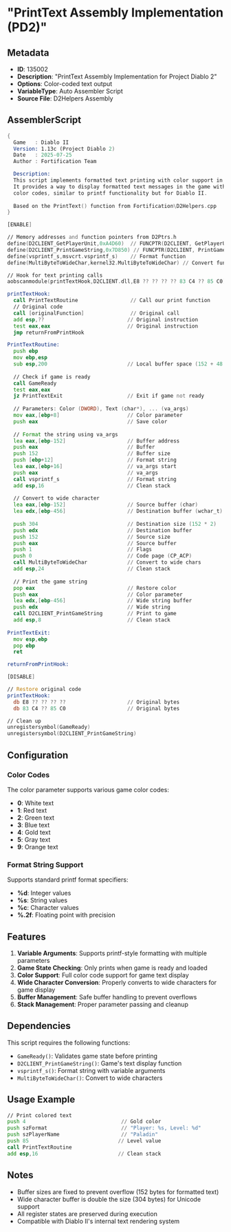 # "PrintText Assembly Implementation (PD2)"

## Metadata
- **ID**: 135002
- **Description**: "PrintText Assembly Implementation for Project Diablo 2"
- **Options**: Color-coded text output
- **VariableType**: Auto Assembler Script
- **Source File**: D2Helpers Assembly

## AssemblerScript

```asm
{ 
  Game   : Diablo II
  Version: 1.13c (Project Diablo 2)
  Date   : 2025-07-25
  Author : Fortification Team

  Description:
  This script implements formatted text printing with color support in assembly.
  It provides a way to display formatted text messages in the game with various
  color codes, similar to printf functionality but for Diablo II.
  
  Based on the PrintText() function from Fortification\D2Helpers.cpp
}

[ENABLE]

// Memory addresses and function pointers from D2Ptrs.h
define(D2CLIENT_GetPlayerUnit,0xA4D60)  // FUNCPTR(D2CLIENT, GetPlayerUnit, UnitAny* __stdcall,(),0xA4D60)
define(D2CLIENT_PrintGameString,0x7D850) // FUNCPTR(D2CLIENT, PrintGameString, void __stdcall, (wchar_t *wMessage, int nColor), 0x7D850)
define(vsprintf_s,msvcrt.vsprintf_s)    // Format function
define(MultiByteToWideChar,kernel32.MultiByteToWideChar) // Convert function

// Hook for text printing calls
aobscanmodule(printTextHook,D2CLIENT.dll,E8 ?? ?? ?? ?? 83 C4 ?? 85 C0)

printTextHook:
  call PrintTextRoutine                 // Call our print function
  // Original code
  call [originalFunction]               // Original call
  add esp,??                           // Original instruction
  test eax,eax                         // Original instruction
  jmp returnFromPrintHook

PrintTextRoutine:
  push ebp
  mov ebp,esp
  sub esp,200                          // Local buffer space (152 + 48 for wide buffer)
  
  // Check if game is ready
  call GameReady
  test eax,eax
  jz PrintTextExit                     // Exit if game not ready
  
  // Parameters: Color (DWORD), Text (char*), ... (va_args)
  mov eax,[ebp+8]                      // Color parameter
  push eax                             // Save color
  
  // Format the string using va_args
  lea eax,[ebp-152]                    // Buffer address
  push eax                             // Buffer
  push 152                             // Buffer size
  push [ebp+12]                        // Format string
  lea eax,[ebp+16]                     // va_args start
  push eax                             // va_args
  call vsprintf_s                      // Format string
  add esp,16                           // Clean stack
  
  // Convert to wide character
  lea eax,[ebp-152]                    // Source buffer (char)
  lea edx,[ebp-456]                    // Destination buffer (wchar_t)
  
  push 304                             // Destination size (152 * 2)
  push edx                             // Destination buffer
  push 152                             // Source size
  push eax                             // Source buffer  
  push 1                               // Flags
  push 0                               // Code page (CP_ACP)
  call MultiByteToWideChar             // Convert to wide chars
  add esp,24                           // Clean stack
  
  // Print the game string
  pop eax                              // Restore color
  push eax                             // Color parameter
  lea edx,[ebp-456]                    // Wide string buffer
  push edx                             // Wide string
  call D2CLIENT_PrintGameString        // Print to game
  add esp,8                            // Clean stack
  
PrintTextExit:
  mov esp,ebp
  pop ebp
  ret

returnFromPrintHook:

[DISABLE]

// Restore original code
printTextHook:
  db E8 ?? ?? ?? ??                    // Original bytes
  db 83 C4 ?? 85 C0                    // Original bytes

// Clean up
unregistersymbol(GameReady)
unregistersymbol(D2CLIENT_PrintGameString)
```

## Configuration

### Color Codes
The color parameter supports various game color codes:
- **0**: White text
- **1**: Red text  
- **2**: Green text
- **3**: Blue text
- **4**: Gold text
- **5**: Gray text
- **9**: Orange text

### Format String Support
Supports standard printf format specifiers:
- **%d**: Integer values
- **%s**: String values
- **%c**: Character values
- **%.2f**: Floating point with precision

## Features

1. **Variable Arguments**: Supports printf-style formatting with multiple parameters
2. **Game State Checking**: Only prints when game is ready and loaded
3. **Color Support**: Full color code support for game text display
4. **Wide Character Conversion**: Properly converts to wide characters for game display
5. **Buffer Management**: Safe buffer handling to prevent overflows
6. **Stack Management**: Proper parameter passing and cleanup

## Dependencies

This script requires the following functions:
- `GameReady()`: Validates game state before printing
- `D2CLIENT_PrintGameString()`: Game's text display function
- `vsprintf_s()`: Format string with variable arguments
- `MultiByteToWideChar()`: Convert to wide characters

## Usage Example

```asm
// Print colored text
push 4                               // Gold color
push szFormat                        // "Player: %s, Level: %d"
push szPlayerName                    // "Paladin"
push 85                             // Level value
call PrintTextRoutine
add esp,16                          // Clean stack
```

## Notes

- Buffer sizes are fixed to prevent overflow (152 bytes for formatted text)
- Wide character buffer is double the size (304 bytes) for Unicode support
- All register states are preserved during execution
- Compatible with Diablo II's internal text rendering system
